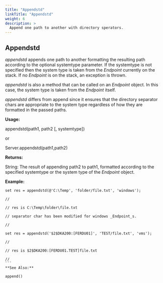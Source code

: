 ```yaml
---
title: "Appendstd"
linkTitle: "Appendstd"
weight: 6
description: >
  Append one path to another with directory sperators.
---
```


## Appendstd

_appendstd_ appends one path to another formatting the resulting path according to the optional systemtype parameter. If the systemtype is not specified then the system type is taken from the _Endpoint_ currently on the stack. If no _Endpoint_ is on the stack, an exception is thrown.

_appendstd_ is also a method that can be called on an _Endpoint_ object. In this case, the system type is taken from the _Endpoint_ itself.

_appendstd_ differs from append since it ensures that the directory separator chars are appropriate to the system type regardless of how they are formatted in the passed paths.

**Usage:**

appendstd(path1, path2 [, systemtype])

or

Server.appendstd(path1,path2)

**Returns:**

String: The result of appending path2 to path1, formatted according to the specified systemtype or the system type of the _Endpoint_ object.


**Example:**
~~~
set res = appendstd(@'C:\Temp', 'folder/file.txt', 'windows');

//

// res is C:\Temp\folder\file.txt     

// separator char has been modified for windows _Endpoint_s.

//

set res = appendstd('$2$DKA200:[FERDU01]', 'TEST/file.txt', 'vms');

//

// res is $2$DKA200:[FERDU01.TEST]file.txt

//
```
**See Also:**

append()